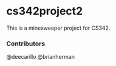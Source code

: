 cs342project2
=============
This is a minesweeper project for CS342.

### Contributors
@deecarillo
@brianherman
